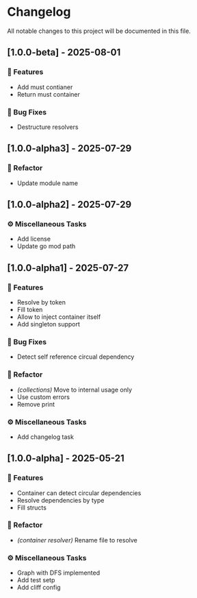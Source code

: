 # Changelog

All notable changes to this project will be documented in this file.

## [1.0.0-beta] - 2025-08-01

### 🚀 Features

- Add must contianer
- Return must container

### 🐛 Bug Fixes

- Destructure resolvers

## [1.0.0-alpha3] - 2025-07-29

### 🚜 Refactor

- Update module name

## [1.0.0-alpha2] - 2025-07-29

### ⚙️ Miscellaneous Tasks

- Add license
- Update go mod path

## [1.0.0-alpha1] - 2025-07-27

### 🚀 Features

- Resolve by token
- Fill token
- Allow to inject container itself
- Add singleton support

### 🐛 Bug Fixes

- Detect self reference circual dependency

### 🚜 Refactor

- *(collections)* Move to internal usage only
- Use custom errors
- Remove print

### ⚙️ Miscellaneous Tasks

- Add changelog task

## [1.0.0-alpha] - 2025-05-21

### 🚀 Features

- Container can detect circular dependencies
- Resolve dependencies by type
- Fill structs

### 🚜 Refactor

- *(container resolver)* Rename file to resolve

### ⚙️ Miscellaneous Tasks

- Graph with DFS implemented
- Add test setp
- Add cliff config

<!-- generated by git-cliff -->
